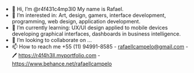 - 👋 Hi, I’m @r4f431c4mp3l0 My name is Rafael. 
- 👀 I’m interested in: Art, design, gamers, interface development, programming, web design, application development.
- 🌱 I’m currently learning: UX/UI design applied to mobile devices developing graphical interfaces, dashboards in business intelligence.
- 💞️ I’m looking to collaborate on ...
- 📫 How to reach me +55 (11) 94991-8585 - rafaellcampelo@gmail.com - 🖊️ https://r4f4h3ll.myportfolio.com - https://www.behance.net/rafaellcampelo
<!---
r4f431c4mp3l0/r4f431c4mp3l0 is a ✨ art director ✨ I have been an art director for over 15 years. I currently work as a freelancer providing services to companies helping them with product prototyping, packaging, layouts and kvs for social media and internal communication content. I have experience working with developers, programmers, which enables me to be a full-fledged webdesigner. I like to study new technologies, presently I'm studying UX/UI design applied to mobile devices developing graphical interfaces, dashboards in business intelligence.
--->
